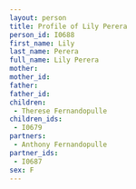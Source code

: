 ```yaml
---
layout: person
title: Profile of Lily Perera
person_id: I0688
first_name: Lily
last_name: Perera
full_name: Lily Perera
mother: 
mother_id: 
father: 
father_id: 
children:
 - Therese Fernandopulle
children_ids:
 - I0679
partners:
 - Anthony Fernandopulle
partner_ids:
 - I0687
sex: F
---
```


